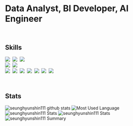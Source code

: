 # Data Analyst, BI Developer, AI Engineer

<br>

## Skills
<p align="left">
  <img src="https://img.shields.io/badge/-Python-092e20?logo=Python&logoColor=white"/>&nbsp
  <img src="https://img.shields.io/badge/-R Project-092e20?logo=R&logoColor=white"/>&nbsp
  <img src="https://img.shields.io/badge/-SQL-092e20?"/>&nbsp
  <br>
  <img src="https://img.shields.io/badge/-Pandas-092e20?logo=Pandas&logoColor=white"/>&nbsp
  <img src="https://img.shields.io/badge/-Numpy-092e20?logo=Numpy&logoColor=white"/>&nbsp
  <br>
  <img src="https://img.shields.io/badge/-Git-092e20?logo=Git&logoColor=white"/>&nbsp
  <img src="https://img.shields.io/badge/-MySQL-092e20?logo=mysql&logoColor=white"/>&nbsp
  <img src="https://img.shields.io/badge/-Microsoft SQL Server-092e20?logo=microsoft sql server&logoColor=white"/>&nbsp
  <img src="https://img.shields.io/badge/-ClickHouse-092e20?logo=ClickHouse&logoColor=white"/>&nbsp
  <img src="https://img.shields.io/badge/-Octave-092e20?logo=Octave&logoColor=white"/>&nbsp
  <img src="https://img.shields.io/badge/-SPSS-092e20?logo=SPSS&logoColor=white"/>&nbsp
  <img src="https://img.shields.io/badge/-Power BI-092e20?logo=Power BI&logoColor=white"/>&nbsp
  <br>
</p>
<br>

## Stats
![seunghyunshin111 github stats](https://github-readme-stats.vercel.app/api?username=seunghyunshin111&theme=radical&show_icons=true&count_private=true)
![Most Used Language](https://github-readme-stats.vercel.app/api/top-langs/?username=seunghyunshin111&theme=dracula&layout=compact)
<br>
![seunghyunshin111 Stats](https://github-profile-summary-cards.vercel.app/api/cards/repos-per-language?username=seunghyunshin111&theme=solarized_dark)
![seunghyunshin111 Stats](https://github-profile-summary-cards.vercel.app/api/cards/most-commit-language?username=seunghyunshin111&theme=solarized_dark)
<br>
![seunghyunshin111 Summary](https://github-profile-summary-cards.vercel.app/api/cards/profile-details?username=seunghyunshin111&theme=solarized_dark)

<br>
